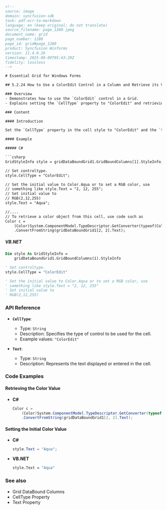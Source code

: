 ```html
<!-- 
source: image
domain: syncfusion-sdk
task: pdf-ocr-to-markdown
language: en (keep original; do not translate)
source_filename: page_1280.jpeg
document_name: grid
page_number: 1280
page_id: grid#page_1280
product: Syncfusion Winforms
version: 11.4.0.26
timestamp: 2025-08-09T05:43:29Z
fidelity: lossless
-->

# Essential Grid for Windows Forms

## 5.2.24 How to Use a ColorEdit Control in a Column and Retrieve its Value

### Overview
- Demonstrates how to use the `ColorEdit` control in a Grid.
- Explains setting the `CellType` property to "ColorEdit" and retrieving the color value.

### Content

#### Introduction

Set the `CellType` property in the cell style to "ColorEdit" and the `text` property to the appropriate value. To access a column's style, use either the `GridDataBoundGrid.GridBoundColumns` or `GridDataBoundGrid.Binder.InternalColumn` depending upon whether you have explicitly added the `GridBoundColumns` or not.

#### Example

##### C#

```csharp
GridStyleInfo style = gridDataBoundGrid1.GridBoundColumns[1].StyleInfo;

// Set controltype.
style.CellType = "ColorEdit";

// Set the initial value to Color.Aqua or to set a RGB color, use
// something like style.Text = "2, 12, 255";
// Set initial value to
// RGB(2,12,255)
style.Text = "Aqua";

//....
// To retrieve a color object from this cell, use code such as
Color c = 
    (Color)System.ComponentModel.TypeDescriptor.GetConverter(typeof(Color))
    .ConvertFromString(gridDataBoundGrid1[2, 2].Text);
```

##### VB.NET

```vb
Dim style As GridStyleInfo = 
    gridDataBoundGrid1.GridBoundColumns(1).StyleInfo

' Set controltype.
style.CellType = "ColorEdit"

' Set the initial value to Color.Aqua or to set a RGB color, use
' something like style.Text = "2, 12, 255"
' Set initial value to
' RGB(2,12,255)
```

### API Reference

- **`CellType`**:
  - Type: `String`
  - Description: Specifies the type of control to be used for the cell.
  - Example values: `"ColorEdit"`

- **`Text`**:
  - Type: `String`
  - Description: Represents the text displayed or entered in the cell.

### Code Examples

#### Retrieving the Color Value

- **C#**
  ```csharp
  Color c = 
      (Color)System.ComponentModel.TypeDescriptor.GetConverter(typeof(Color))
      .ConvertFromString(gridDataBoundGrid1[2, 2].Text);
  ```

#### Setting the Initial Color Value

- **C#**
  ```csharp
  style.Text = "Aqua";
  ```

- **VB.NET**
  ```vb
  style.Text = "Aqua"
  ```

### See also
- Grid DataBound Columns
- CellType Property
- Text Property

<!-- tags: [Syncfusion Winforms, Grid, ColorEdit, CellType, GridBoundColumns, GridStyleInfo] keywords: [WinForms, Grid DataBound, ColorEdit, CellType, TextProperty, GridBoundColumns] -->
```
